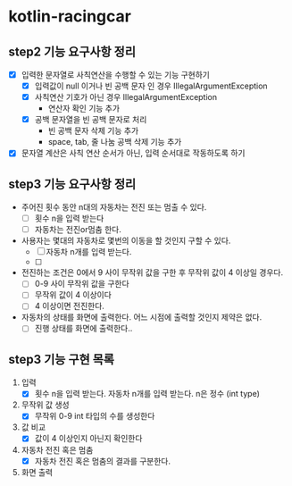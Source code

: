 # kotlin-racingcar

## step2 기능 요구사항 정리

- [x] 입력한 문자열로 사칙연산을 수행할 수 있는 기능 구현하기
    - [x] 입력값이 null 이거나 빈 공백 문자 인 경우 IllegalArgumentException
    - [x] 사칙연산 기호가 아닌 경우 IllegalArgumentException
        - 연산자 확인 기능 추가
    - [x] 공백 문자열을 빈 공백 문자로 처리
        - 빈 공백 문자 삭제 기능 추가
        - space, tab, 줄 나눔 공백 삭제 기능 추가

- [x] 문자열 계산은 사칙 연산 순서가 아닌, 입력 순서대로 작동하도록 하기

## step3 기능 요구사항 정리

- 주어진 횟수 동안 n대의 자동차는 전진 또는 멈출 수 있다.
    - [ ] 횟수 n을 입력 받는다
    - [ ] 자동차는 전진or멈춤 한다.
- 사용자는 몇대의 자동차로 몇번의 이동을 할 것인지 구할 수 있다.
    - [ ] 자동차 n개를 입력 받는다.
    - [ ] 
- 전진하는 조건은 0에서 9 사이 무작위 값을 구한 후 무작위 값이 4 이상일 경우다.
    - [ ] 0-9 사이 무작위 값을 구한다
    - [ ] 무작위 값이 4 이상이다
    - [ ] 4 이상이면 전진한다.
- 자동차의 상태를 화면에 출력한다. 어느 시점에 출력할 것인지 제약은 없다.
    - [ ] 진행 상태를 화면에 출력한다..

## step3 기능 구현 목록

1. 입력
    - [x] 횟수 n을 입력 받는다. 자동차 n개를 입력 받는다. n은 정수 (int type)
2. 무작위 값 생성
    - [x] 무작위 0-9 int 타입의 수를 생성한다
3. 값 비교
    - [x] 값이 4 이상인지 아닌지 확인한다
4. 자동차 전진 혹은 멈춤
    - [x] 자동차 전진 혹은 멈춤의 결과를 구분한다.
5. 화면 출력